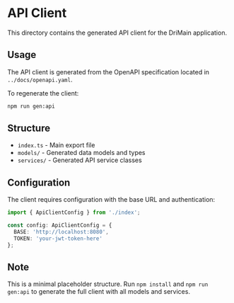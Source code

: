 # API Client

This directory contains the generated API client for the DriMain application.

## Usage

The API client is generated from the OpenAPI specification located in `../docs/openapi.yaml`.

To regenerate the client:

```bash
npm run gen:api
```

## Structure

- `index.ts` - Main export file
- `models/` - Generated data models and types
- `services/` - Generated API service classes

## Configuration

The client requires configuration with the base URL and authentication:

```typescript
import { ApiClientConfig } from './index';

const config: ApiClientConfig = {
  BASE: 'http://localhost:8080',
  TOKEN: 'your-jwt-token-here'
};
```

## Note

This is a minimal placeholder structure. Run `npm install` and `npm run gen:api` to generate the full client with all models and services.